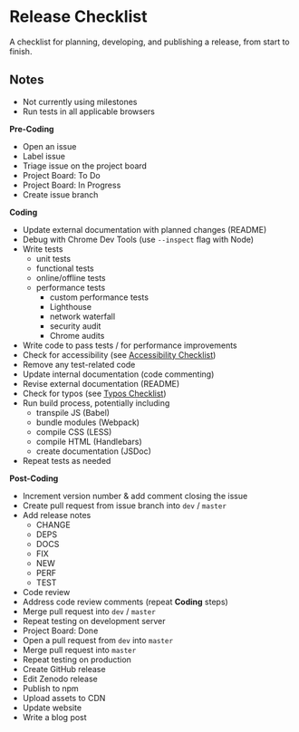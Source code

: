# Release Checklist

A checklist for planning, developing, and publishing a release, from start to finish.

## Notes
* Not currently using milestones
* Run tests in all applicable browsers

**Pre-Coding**
* Open an issue
* Label issue
* Triage issue on the project board
* Project Board: To Do
* Project Board: In Progress
* Create issue branch

**Coding**
* Update external documentation with planned changes (README)
* Debug with Chrome Dev Tools (use `--inspect` flag with Node)
* Write tests
  - unit tests
  - functional tests
  - online/offline tests
  - performance tests
    - custom performance tests
    - Lighthouse
    - network waterfall
    - security audit
    - Chrome audits
* Write code to pass tests / for performance improvements
* Check for accessibility (see [Accessibility Checklist][1])
* Remove any test-related code
* Update internal documentation (code commenting)
* Revise external documentation (README)
* Check for typos (see [Typos Checklist][2])
* Run build process, potentially including
  - transpile JS (Babel)
  - bundle modules (Webpack)
  - compile CSS (LESS)
  - compile HTML (Handlebars)
  - create documentation (JSDoc)
* Repeat tests as needed

**Post-Coding**
* Increment version number & add comment closing the issue
* Create pull request from issue branch into `dev` / `master`
* Add release notes
  - CHANGE
  - DEPS
  - DOCS
  - FIX
  - NEW
  - PERF
  - TEST
* Code review
* Address code review comments (repeat **Coding** steps)
* Merge pull request into `dev` / `master`
* Repeat testing on development server
* Project Board: Done
* Open a pull request from `dev` into `master`
* Merge pull request into `master`
* Repeat testing on production
* Create GitHub release
* Edit Zenodo release
* Publish to npm
* Upload assets to CDN
* Update website
* Write a blog post

[1]: https://github.com/dwhieb/utilities/blob/master/checklists/accessibility.md
[2]: https://github.com/dwhieb/utilities/blob/master/checklists/typos.md
